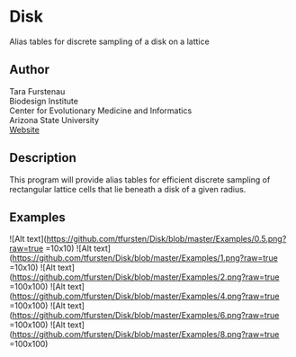 Disk
=========
Alias tables for discrete sampling of a disk on a lattice

Author
------
Tara Furstenau  
Biodesign Institute  
Center for Evolutionary Medicine and Informatics  
Arizona State University  
[Website](http://tfursten.github.io)


Description
-----------
This program will provide alias tables for efficient discrete sampling of rectangular lattice cells that lie beneath a disk of a given radius.

Examples
--------
![Alt text](https://github.com/tfursten/Disk/blob/master/Examples/0.5.png?raw=true =10x10)
![Alt text](https://github.com/tfursten/Disk/blob/master/Examples/1.png?raw=true =10x10)
![Alt text](https://github.com/tfursten/Disk/blob/master/Examples/2.png?raw=true =100x100)
![Alt text](https://github.com/tfursten/Disk/blob/master/Examples/4.png?raw=true =100x100)
![Alt text](https://github.com/tfursten/Disk/blob/master/Examples/6.png?raw=true =100x100)
![Alt text](https://github.com/tfursten/Disk/blob/master/Examples/8.png?raw=true =100x100)
